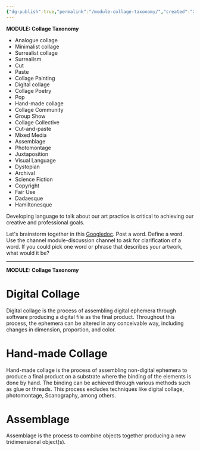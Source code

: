 ```yaml
---
{"dg-publish":true,"permalink":"/module-collage-taxonomy/","created":"2024-01-11T20:05:23.911-05:00","updated":"2024-01-23T17:56:31.293-05:00"}
---
```



**MODULE: Collage Taxonomy**

- Analogue collage
- Minimalist collage
- Surrealist collage
- Surrealism
- Cut
- Paste
- Collage Painting
- Digital collage
- Collage Poetry
- Pop
- Hand-made collage
- Collage Community
- Group Show
- Collage Collective
- Cut-and-paste
- Mixed Media
- Assemblage
- Photomontage
- Juxtaposition
- Visual Language
- Dystopian
- Archival
- Science Fiction
- Copyright
- Fair Use
- Dadaesque
- Hamiltonesque

Developing language to talk about our art practice is critical to achieving our creative and professional goals.

Let's brainstorm together in this [Googledoc](https://docs.google.com/document/d/1ZzmD0JjSSzxXB1yMVUhPFM-HU1vlIVwm6t4zgz9GWcU/edit?usp=sharing). Post a word. Define a word. Use the channel module-discussion channel to ask for clarification of a word. If you could pick one word or phrase that describes your artwork, what would it be?

---

**MODULE: Collage Taxonomy**

# Digital Collage

Digital collage is the process of assembling digital ephemera through software producing a digital file as the final product. Throughout this process, the ephemera can be altered in any conceivable way, including changes in dimension, proportion, and color.

# Hand-made Collage

Hand-made collage is the process of assembling non-digital ephemera to produce a final product on a substrate where the binding of the elements is done by hand. The binding can be achieved through various methods such as glue or threads. This process excludes techniques like digital collage, photomontage, Scanography, among others.

# Assemblage

Assemblage is the process to combine objects together producing a new tridimensional object(s).
